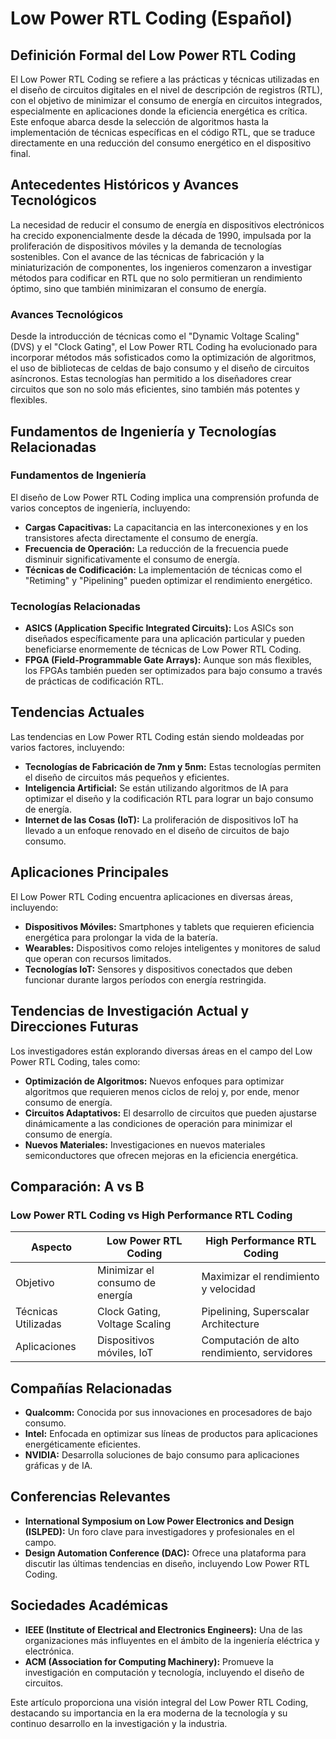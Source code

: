 # Low Power RTL Coding (Español)

## Definición Formal del Low Power RTL Coding

El Low Power RTL Coding se refiere a las prácticas y técnicas utilizadas en el diseño de circuitos digitales en el nivel de descripción de registros (RTL), con el objetivo de minimizar el consumo de energía en circuitos integrados, especialmente en aplicaciones donde la eficiencia energética es crítica. Este enfoque abarca desde la selección de algoritmos hasta la implementación de técnicas específicas en el código RTL, que se traduce directamente en una reducción del consumo energético en el dispositivo final.

## Antecedentes Históricos y Avances Tecnológicos

La necesidad de reducir el consumo de energía en dispositivos electrónicos ha crecido exponencialmente desde la década de 1990, impulsada por la proliferación de dispositivos móviles y la demanda de tecnologías sostenibles. Con el avance de las técnicas de fabricación y la miniaturización de componentes, los ingenieros comenzaron a investigar métodos para codificar en RTL que no solo permitieran un rendimiento óptimo, sino que también minimizaran el consumo de energía.

### Avances Tecnológicos

Desde la introducción de técnicas como el "Dynamic Voltage Scaling" (DVS) y el "Clock Gating", el Low Power RTL Coding ha evolucionado para incorporar métodos más sofisticados como la optimización de algoritmos, el uso de bibliotecas de celdas de bajo consumo y el diseño de circuitos asíncronos. Estas tecnologías han permitido a los diseñadores crear circuitos que son no solo más eficientes, sino también más potentes y flexibles.

## Fundamentos de Ingeniería y Tecnologías Relacionadas

### Fundamentos de Ingeniería

El diseño de Low Power RTL Coding implica una comprensión profunda de varios conceptos de ingeniería, incluyendo:

- **Cargas Capacitivas:** La capacitancia en las interconexiones y en los transistores afecta directamente el consumo de energía.
- **Frecuencia de Operación:** La reducción de la frecuencia puede disminuir significativamente el consumo de energía.
- **Técnicas de Codificación:** La implementación de técnicas como el "Retiming" y "Pipelining" pueden optimizar el rendimiento energético.

### Tecnologías Relacionadas

- **ASICS (Application Specific Integrated Circuits):** Los ASICs son diseñados específicamente para una aplicación particular y pueden beneficiarse enormemente de técnicas de Low Power RTL Coding.
- **FPGA (Field-Programmable Gate Arrays):** Aunque son más flexibles, los FPGAs también pueden ser optimizados para bajo consumo a través de prácticas de codificación RTL.

## Tendencias Actuales

Las tendencias en Low Power RTL Coding están siendo moldeadas por varios factores, incluyendo:

- **Tecnologías de Fabricación de 7nm y 5nm:** Estas tecnologías permiten el diseño de circuitos más pequeños y eficientes.
- **Inteligencia Artificial:** Se están utilizando algoritmos de IA para optimizar el diseño y la codificación RTL para lograr un bajo consumo de energía.
- **Internet de las Cosas (IoT):** La proliferación de dispositivos IoT ha llevado a un enfoque renovado en el diseño de circuitos de bajo consumo.

## Aplicaciones Principales

El Low Power RTL Coding encuentra aplicaciones en diversas áreas, incluyendo:

- **Dispositivos Móviles:** Smartphones y tablets que requieren eficiencia energética para prolongar la vida de la batería.
- **Wearables:** Dispositivos como relojes inteligentes y monitores de salud que operan con recursos limitados.
- **Tecnologías IoT:** Sensores y dispositivos conectados que deben funcionar durante largos períodos con energía restringida.

## Tendencias de Investigación Actual y Direcciones Futuras

Los investigadores están explorando diversas áreas en el campo del Low Power RTL Coding, tales como:

- **Optimización de Algoritmos:** Nuevos enfoques para optimizar algoritmos que requieren menos ciclos de reloj y, por ende, menor consumo de energía.
- **Circuitos Adaptativos:** El desarrollo de circuitos que pueden ajustarse dinámicamente a las condiciones de operación para minimizar el consumo de energía.
- **Nuevos Materiales:** Investigaciones en nuevos materiales semiconductores que ofrecen mejoras en la eficiencia energética.

## Comparación: A vs B

### Low Power RTL Coding vs High Performance RTL Coding

| Aspecto                     | Low Power RTL Coding                                 | High Performance RTL Coding                         |
|-----------------------------|-----------------------------------------------------|----------------------------------------------------|
| Objetivo                    | Minimizar el consumo de energía                      | Maximizar el rendimiento y velocidad                |
| Técnicas Utilizadas         | Clock Gating, Voltage Scaling                        | Pipelining, Superscalar Architecture                |
| Aplicaciones                | Dispositivos móviles, IoT                            | Computación de alto rendimiento, servidores          |

## Compañías Relacionadas

- **Qualcomm:** Conocida por sus innovaciones en procesadores de bajo consumo.
- **Intel:** Enfocada en optimizar sus líneas de productos para aplicaciones energéticamente eficientes.
- **NVIDIA:** Desarrolla soluciones de bajo consumo para aplicaciones gráficas y de IA.

## Conferencias Relevantes

- **International Symposium on Low Power Electronics and Design (ISLPED):** Un foro clave para investigadores y profesionales en el campo.
- **Design Automation Conference (DAC):** Ofrece una plataforma para discutir las últimas tendencias en diseño, incluyendo Low Power RTL Coding.

## Sociedades Académicas

- **IEEE (Institute of Electrical and Electronics Engineers):** Una de las organizaciones más influyentes en el ámbito de la ingeniería eléctrica y electrónica.
- **ACM (Association for Computing Machinery):** Promueve la investigación en computación y tecnología, incluyendo el diseño de circuitos.

Este artículo proporciona una visión integral del Low Power RTL Coding, destacando su importancia en la era moderna de la tecnología y su continuo desarrollo en la investigación y la industria.